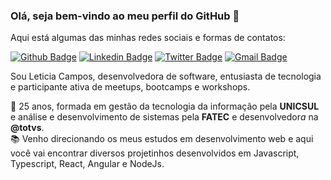 ### Olá, seja bem-vindo ao meu perfil do GitHub 👋
Aqui está algumas das minhas redes sociais e formas de contatos:

[![Github Badge](https://img.shields.io/badge/-Github-000?style=flat-square&logo=Github&logoColor=white&link=https://github.com/leticiacamposs2)](https://github.com/leticiacamposs2)
[![Linkedin Badge](https://img.shields.io/badge/-LinkedIn-blue?style=flat-square&logo=Linkedin&logoColor=white&link=https://www.linkedin.com/in/leticiacamposs/)](https://www.linkedin.com/in/leticiacamposs/)
[![Twitter Badge](https://img.shields.io/badge/-Twitter-1ca0f1?style=flat-square&labelColor=1ca0f1&logo=twitter&logoColor=white&link=https://twitter.com/leehcamposs2)](https://twitter.com/leehcamposs2)
[![Gmail Badge](https://img.shields.io/badge/-leehcamposs@gmail.com-c14438?style=flat-square&logo=Gmail&logoColor=white&link=mailto:leehcamposs@gmail.com)](mailto:leehcamposs@gmail.com)

Sou Leticia Campos, desenvolvedora de software, entusiasta de tecnologia e participante ativa de meetups, bootcamps e workshops.

:woman: 25 anos, formada em gestão da tecnologia da informação pela **UNICSUL** e análise e desenvolvimento de sistemas pela **FATEC** e desenvolvedor*a* na **@totvs**.  
:books: Venho direcionando os meus estudos em desenvolvimento web e aqui você vai encontrar diversos projetinhos desenvolvidos em Javascript, Typescript, React, Angular e NodeJs.
